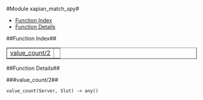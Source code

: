 

#Module xapian_match_spy#
* [Function Index](#index)
* [Function Details](#functions)




<a name="index"></a>

##Function Index##


<table width="100%" border="1" cellspacing="0" cellpadding="2" summary="function index"><tr><td valign="top"><a href="#value_count-2">value_count/2</a></td><td></td></tr></table>


<a name="functions"></a>

##Function Details##

<a name="value_count-2"></a>

###value_count/2##




`value_count(Server, Slot) -> any()`

